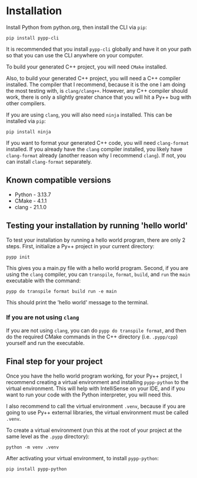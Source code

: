 # Installation

Install Python from python.org, then install the CLI via `pip`:

`pip install pypp-cli`

It is recommended that you install `pypp-cli` globally and have it on your path so that you can use the CLI anywhere on your computer.

To build your generated C++ project, you will need `CMake` installed.

Also, to build your generated C++ project, you will need a C++ compiler installed. The compiler that I recommend, because it is the one I am doing the most testing with, is `clang/clang++`. However, any C++ compiler should work, there is only a slightly greater chance that you will hit a Py++ bug with other compilers.

If you are using `clang`, you will also need `ninja` installed. This can be installed via `pip`:

`pip install ninja`

If you want to format your generated C++ code, you will need `clang-format` installed. If you already have the `clang` compiler installed, you likely have `clang-format` already (another reason why I recommend `clang`). If not, you can install `clang-format` separately.


## Known compatible versions

- Python - 3.13.7
- CMake - 4.1.1
- clang - 21.1.0


## Testing your installation by running 'hello world'

To test your installation by running a hello world program, there are only 2 steps. First, initialize a Py++ project in your current directory:

`pypp init`

This gives you a main.py file with a hello world program. Second, if you are using the `clang` compiler, you can `transpile`, `format`, `build`, and `run` the `main` executable with the command:

`pypp do transpile format build run -e main`

This should print the 'hello world' message to the terminal.

### If you are not using `clang`

If you are not using `clang`, you can do `pypp do transpile format`, and then do the required CMake commands in the C++ directory (i.e. `.pypp/cpp`) yourself and run the executable.

## Final step for your project

Once you have the hello world program working, for your Py++ project, I recommend creating a virtual environment and installing `pypp-python` to the virtual environment. This will help with IntelliSense on your IDE, and if you want to run your code with the Python interpreter, you will need this.

I also recommend to call the virtual environment `.venv`, because if you are going to use Py++ external libraries, the virtual environment must be called `.venv`.

To create a virtual environment (run this at the root of your project at the same level as the `.pypp` directory):

```text
python -m venv .venv
```

After activating your virtual environment, to install `pypp-python`:

```text
pip install pypp-python
```